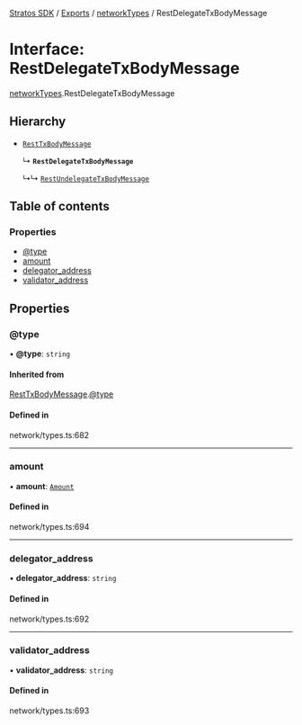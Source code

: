 [Stratos SDK](../README.md) / [Exports](../modules.md) / [networkTypes](../modules/networkTypes.md) / RestDelegateTxBodyMessage

# Interface: RestDelegateTxBodyMessage

[networkTypes](../modules/networkTypes.md).RestDelegateTxBodyMessage

## Hierarchy

- [`RestTxBodyMessage`](networkTypes.RestTxBodyMessage.md)

  ↳ **`RestDelegateTxBodyMessage`**

  ↳↳ [`RestUndelegateTxBodyMessage`](networkTypes.RestUndelegateTxBodyMessage.md)

## Table of contents

### Properties

- [@type](networkTypes.RestDelegateTxBodyMessage.md#@type)
- [amount](networkTypes.RestDelegateTxBodyMessage.md#amount)
- [delegator\_address](networkTypes.RestDelegateTxBodyMessage.md#delegator_address)
- [validator\_address](networkTypes.RestDelegateTxBodyMessage.md#validator_address)

## Properties

### @type

• **@type**: `string`

#### Inherited from

[RestTxBodyMessage](networkTypes.RestTxBodyMessage.md).[@type](networkTypes.RestTxBodyMessage.md#@type)

#### Defined in

network/types.ts:682

___

### amount

• **amount**: [`Amount`](networkTypes.Amount.md)

#### Defined in

network/types.ts:694

___

### delegator\_address

• **delegator\_address**: `string`

#### Defined in

network/types.ts:692

___

### validator\_address

• **validator\_address**: `string`

#### Defined in

network/types.ts:693
